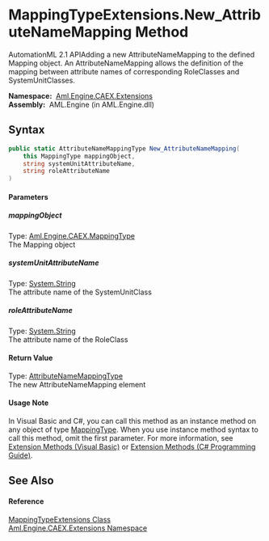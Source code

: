MappingTypeExtensions.New_AttributeNameMapping Method
=====================================================
AutomationML 2.1 APIAdding a new AttributeNameMapping to the defined Mapping object. An AttributeNameMapping allows the definition of the mapping between attribute names of corresponding RoleClasses and SystemUnitClasses.

  **Namespace:**  [Aml.Engine.CAEX.Extensions][1]  
  **Assembly:**  AML.Engine (in AML.Engine.dll)

Syntax
------

```csharp
public static AttributeNameMappingType New_AttributeNameMapping(
	this MappingType mappingObject,
	string systemUnitAttributeName,
	string roleAttributeName
)
```

#### Parameters

##### *mappingObject*
Type: [Aml.Engine.CAEX.MappingType][2]  
The Mapping object

##### *systemUnitAttributeName*
Type: [System.String][3]  
The attribute name of the SystemUnitClass

##### *roleAttributeName*
Type: [System.String][3]  
The attribute name of the RoleClass

#### Return Value
Type: [AttributeNameMappingType][4]  
The new AttributeNameMapping element
#### Usage Note
In Visual Basic and C#, you can call this method as an instance method on any object of type [MappingType][2]. When you use instance method syntax to call this method, omit the first parameter. For more information, see [Extension Methods (Visual Basic)][5] or [Extension Methods (C# Programming Guide)][6].

See Also
--------

#### Reference
[MappingTypeExtensions Class][7]  
[Aml.Engine.CAEX.Extensions Namespace][1]  

[1]: ../README.md
[2]: ../../Aml.Engine.CAEX/MappingType/README.md
[3]: https://docs.microsoft.com/dotnet/api/system.string
[4]: ../../Aml.Engine.CAEX/AttributeNameMappingType/README.md
[5]: https://docs.microsoft.com/dotnet/visual-basic/programming-guide/language-features/procedures/extension-methods
[6]: https://docs.microsoft.com/dotnet/csharp/programming-guide/classes-and-structs/extension-methods
[7]: README.md
[8]: https://www.automationml.org
[9]: ../../icons/logoShade.png